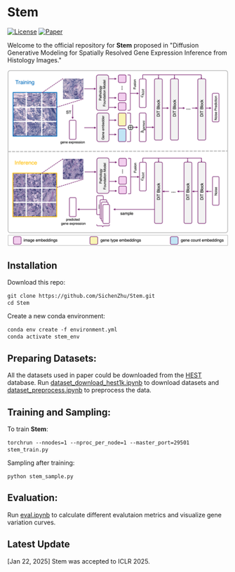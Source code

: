 # Stem

[![License](https://img.shields.io/badge/license-MIT-blue.svg)](LICENSE)
[![Paper](https://img.shields.io/badge/Paper-PDF-brightgreen)](https://arxiv.org/abs/2501.15598)


Welcome to the official repository for **Stem** proposed in "Diffusion Generative Modeling for Spatially Resolved Gene Expression Inference from Histology Images."  

![Demonstration of Stem](assets/fig1.png)

## Installation
Download this repo:
```
git clone https://github.com/SichenZhu/Stem.git
cd Stem
```
Create a new conda environment:
```
conda env create -f environment.yml
conda activate stem_env
```


## Preparing Datasets:
All the datasets used in paper could be downloaded from the [HEST](https://github.com/mahmoodlab/HEST) database.
Run [dataset_download_hest1k.ipynb](dataset_download_hest1k.ipynb) to download datasets and [dataset_preprocess.ipynb](dataset_preprocess.ipynb) to preprocess the data.

## Training and Sampling:
To train **Stem**:
```
torchrun --nnodes=1 --nproc_per_node=1 --master_port=29501 stem_train.py
```

Sampling after training:
```
python stem_sample.py
```

## Evaluation:
Run [eval.ipynb](eval.ipynb) to calculate different evalutaion metrics and visualize gene variation curves.


## Latest Update
[Jan 22, 2025] Stem was accepted to ICLR 2025.

